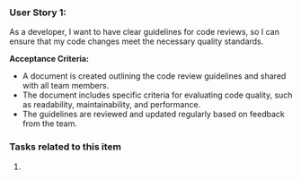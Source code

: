 ### User Story 1:

As a developer, I want to have clear guidelines for code reviews, so I can ensure that my code changes meet the necessary quality standards.

**Acceptance Criteria:**

- A document is created outlining the code review guidelines and shared with all team members.
- The document includes specific criteria for evaluating code quality, such as readability, maintainability, and performance.
- The guidelines are reviewed and updated regularly based on feedback from the team.

### Tasks related to this item

1. 